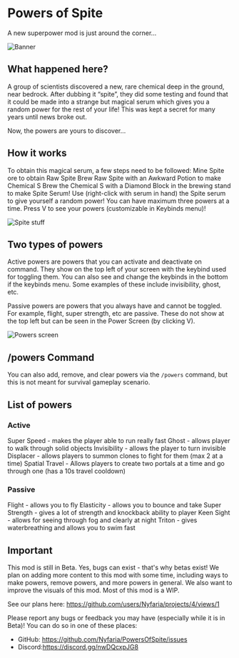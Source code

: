 # Powers of Spite

A new superpower mod is just around the corner…

![Banner](https://media.forgecdn.net/attachments/946/353/powersofspitebanner.png)

## What happened here?

A group of scientists discovered a new, rare chemical deep in the ground, near bedrock. After dubbing it “spite”, they did some testing and found that it could be made into a strange but magical serum which gives you a random power for the rest of your life! This was kept a secret for many years until news broke out.

Now, the powers are yours to discover…

## How it works

To obtain this magical serum, a few steps need to be followed:
Mine Spite ore to obtain Raw Spite
Brew Raw Spite with an Awkward Potion to make Chemical S
Brew the Chemical S with a Diamond Block in the brewing stand to make Spite Serum!
Use (right-click with serum in hand) the Spite serum to give yourself a random power! You can have maximum three powers at a time. Press V to see your powers (customizable in Keybinds menu)!

![Spite stuff](https://media.forgecdn.net/attachments/946/354/pos-spite-stuff.png)

## Two types of powers

Active powers are powers that you can activate and deactivate on command. They show on the top left of your screen with the keybind used for toggling them. You can also see and change the keybinds in the bottom if the keybinds menu. Some examples of these include invisibility, ghost, etc.

Passive powers are powers that you always have and cannot be toggled. For example, flight, super strength, etc are passive. These do not show at the top left but can be seen in the Power Screen (by clicking V).

![Powers screen](https://media.forgecdn.net/attachments/946/351/powersscreen.png)

## /powers Command

You can also add, remove, and clear powers via the `/powers` command, but this is not meant for survival gameplay scenario.

## List of powers

### Active

Super Speed - makes the player able to run really fast
Ghost - allows player to walk through solid objects
Invisibility - allows the player to turn invisible
Displacer - allows players to summon clones to fight for them (max 2 at a time)
Spatial Travel - Allows players to create two portals at a time and go through one (has a 10s travel cooldown)

### Passive

Flight - allows you to fly
Elasticity - allows you to bounce and take
Super Strength - gives a lot of strength and knockback ability to player
Keen Sight - allows for seeing through fog and clearly at night
Triton - gives waterbreathing and allows you to swim fast

## Important

This mod is still in Beta. Yes, bugs can exist - that's why betas exist! We plan on adding more content to this mod with some time, including ways to make powers, remove powers, and more powers in general. We also want to improve the visuals of this mod. Most of this mod is a WIP.

See our plans here: https://github.com/users/Nyfaria/projects/4/views/1

Please report any bugs or feedback you may have (especially while it is in Beta)! You can do so in one of these places:
- GitHub: https://github.com/Nyfaria/PowersOfSpite/issues
- Discord:https://discord.gg/nwDQcxpJG8
